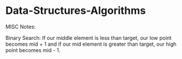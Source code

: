 # Data-Structures-Algorithms

MISC Notes:

Binary Search: If our middle element is less than target, our low point becomes mid + 1 and if our mid element is greater than target, our high point becomes mid - 1.

